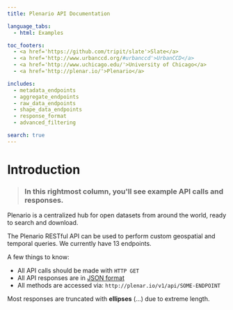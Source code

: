 ```yaml
---
title: Plenario API Documentation

language_tabs:
  - html: Examples

toc_footers:
  - <a href='https://github.com/tripit/slate'>Slate</a>
  - <a href='http://www.urbanccd.org/#urbanccd'>UrbanCCD</a>
  - <a href='http://www.uchicago.edu/'>University of Chicago</a>
  - <a href='http://plenar.io/'>Plenario</a>

includes:
  - metadata_endpoints
  - aggregate_endpoints
  - raw_data_endpoints
  - shape_data_endpoints
  - response_format
  - advanced_filtering

search: true
---
```


# Introduction

> ### In this rightmost column, you'll see example API calls and responses.

Plenario is a centralized hub for open datasets from around the world, ready to search and download.

The Plenario RESTful API can be used to perform custom geospatial and temporal queries. We currently have 13 endpoints.

A few things to know:

* All API calls should be made with `HTTP GET`
* All API responses are in [JSON format](http://www.json.org/)
* All methods are accessed via: `http://plenar.io/v1/api/SOME-ENDPOINT`

<aside class=warning>Most responses are truncated with <b>ellipses</b> (...) due to extreme length.</aside>
